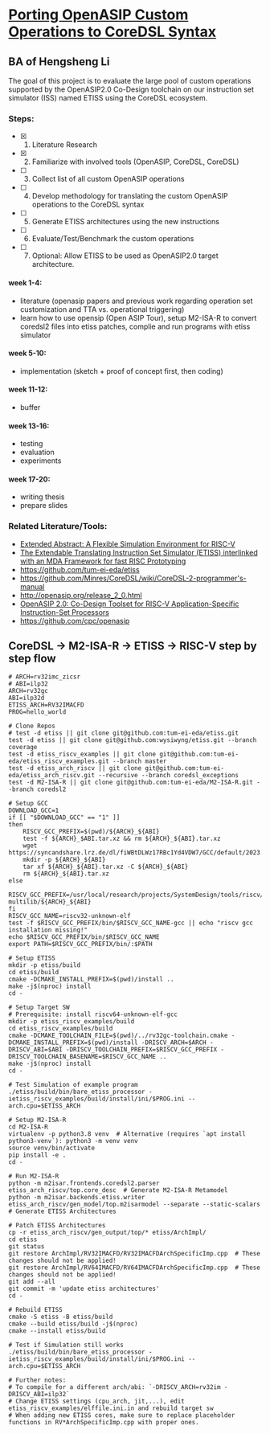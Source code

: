 # [Porting OpenASIP Custom Operations to CoreDSL Syntax](<reference/BA.pdf>)

## BA of Hengsheng Li

The goal of this project is to evaluate the large pool of custom operations supported by the
OpenASIP2.0 Co-Design toolchain on our instruction set simulator (ISS) named ETISS using the
CoreDSL ecosystem.
### Steps:

- [X] 1. Literature Research
- [X] 2. Familiarize with involved tools (OpenASIP, CoreDSL, CoreDSL)
- [ ] 3. Collect list of all custom OpenASIP operations
- [ ] 4. Develop methodology for translating the custom OpenASIP operations to the CoreDSL syntax
- [ ] 5. Generate ETISS architectures using the new instructions
- [ ] 6. Evaluate/Test/Benchmark the custom operations
- [ ] 7. Optional: Allow ETISS to be used as OpenASIP2.0 target architecture.

#### week 1-4:
- literature (openasip papers and previous work regarding operation set customization and TTA vs. operational triggering)
- learn how to use opensip (Open ASIP Tour), setup M2-ISA-R to convert coredsl2 files into etiss patches, complie and run programs with etiss simulator

#### week 5-10:
- implementation (sketch + proof of concept first, then coding)

#### week 11-12:
- buffer

#### week 13-16:
- testing
- evaluation
- experiments

#### week 17-20:
- writing thesis
- prepare slides

### Related Literature/Tools:
- [Extended Abstract: A Flexible Simulation Environment for RISC-V](<reference/Reference Paper/2023-06-07-Karsten-EMRICH-abstract.pdf>)
- [The Extendable Translating Instruction Set Simulator (ETISS) interlinked with an MDA Framework for fast RISC Prototyping](<reference/Reference Paper/The_extendable_translating_instruction_set_simulat.pdf>)
- https://github.com/tum-ei-eda/etiss
- https://github.com/Minres/CoreDSL/wiki/CoreDSL-2-programmer's-manual
- http://openasip.org/release_2_0.html
- [OpenASIP 2.0: Co-Design Toolset for RISC-V Application-Specific Instruction-Set Processors](<reference/Reference Paper/OpenASIP_RISC_V_ASAP_2022_.pdf>)
- https://github.com/cpc/openasip

## CoreDSL -> M2-ISA-R -> ETISS -> RISC-V step by step flow
``` shell
# ARCH=rv32imc_zicsr
# ABI=ilp32
ARCH=rv32gc
ABI=ilp32d
ETISS_ARCH=RV32IMACFD
PROG=hello_world

# Clone Repos
# test -d etiss || git clone git@github.com:tum-ei-eda/etiss.git
test -d etiss || git clone git@github.com:wysiwyng/etiss.git --branch coverage
test -d etiss_riscv_examples || git clone git@github.com:tum-ei-eda/etiss_riscv_examples.git --branch master
test -d etiss_arch_riscv || git clone git@github.com:tum-ei-eda/etiss_arch_riscv.git --recursive --branch coredsl_exceptions
test -d M2-ISA-R || git clone git@github.com:tum-ei-eda/M2-ISA-R.git --branch coredsl2

# Setup GCC
DOWNLOAD_GCC=1
if [[ "$DOWNLOAD_GCC" == "1" ]]
then
    RISCV_GCC_PREFIX=$(pwd)/${ARCH}_${ABI}
    test -f ${ARCH}_$ABI.tar.xz && rm ${ARCH}_${ABI}.tar.xz
    wget https://syncandshare.lrz.de/dl/fiWBtDLWz17RBc1Yd4VDW7/GCC/default/2023.11.27/Ubuntu/20.04/${ARCH}_${ABI}.tar.xz
    mkdir -p ${ARCH}_${ABI}
    tar xf ${ARCH}_${ABI}.tar.xz -C ${ARCH}_${ABI}
    rm ${ARCH}_${ABI}.tar.xz
else
    RISCV_GCC_PREFIX=/usr/local/research/projects/SystemDesign/tools/riscv/gcc/no-multilib/${ARCH}_${ABI}
fi
RISCV_GCC_NAME=riscv32-unknown-elf
test -f $RISCV_GCC_PREFIX/bin/$RISCV_GCC_NAME-gcc || echo "riscv gcc installation missing!"
echo $RISCV_GCC_PREFIX/bin/$RISCV_GCC_NAME
export PATH=$RISCV_GCC_PREFIX/bin/:$PATH

# Setup ETISS
mkdir -p etiss/build
cd etiss/build
cmake -DCMAKE_INSTALL_PREFIX=$(pwd)/install ..
make -j$(nproc) install
cd -

# Setup Target SW
# Prerequisite: install riscv64-unknown-elf-gcc
mkdir -p etiss_riscv_examples/build
cd etiss_riscv_examples/build
cmake -DCMAKE_TOOLCHAIN_FILE=$(pwd)/../rv32gc-toolchain.cmake -DCMAKE_INSTALL_PREFIX=$(pwd)/install -DRISCV_ARCH=$ARCH -DRISCV_ABI=$ABI -DRISCV_TOOLCHAIN_PREFIX=$RISCV_GCC_PREFIX -DRISCV_TOOLCHAIN_BASENAME=$RISCV_GCC_NAME ..
make -j$(nproc) install
cd -

# Test Simulation of example program
./etiss/build/bin/bare_etiss_processor -ietiss_riscv_examples/build/install/ini/$PROG.ini --arch.cpu=$ETISS_ARCH

# Setup M2-ISA-R
cd M2-ISA-R
virtualenv -p python3.8 venv  # Alternative (requires `apt install python3-venv`): python3 -m venv venv
source venv/bin/activate
pip install -e .
cd -

# Run M2-ISA-R
python -m m2isar.frontends.coredsl2.parser etiss_arch_riscv/top.core_desc  # Generate M2-ISA-R Metamodel
python -m m2isar.backends.etiss.writer etiss_arch_riscv/gen_model/top.m2isarmodel --separate --static-scalars  # Generate ETISS Architectures

# Patch ETISS Architectures
cp -r etiss_arch_riscv/gen_output/top/* etiss/ArchImpl/
cd etiss
git status
git restore ArchImpl/RV32IMACFD/RV32IMACFDArchSpecificImp.cpp  # These changes should not be applied!
git restore ArchImpl/RV64IMACFD/RV64IMACFDArchSpecificImp.cpp  # These changes should not be applied!
git add --all
git commit -m 'update etiss architectures'
cd -

# Rebuild ETISS
cmake -S etiss -B etiss/build
cmake --build etiss/build -j$(nproc)
cmake --install etiss/build

# Test if Simulation still works
./etiss/build/bin/bare_etiss_processor -ietiss_riscv_examples/build/install/ini/$PROG.ini --arch.cpu=$ETISS_ARCH

# Further notes:
# To compile for a different arch/abi: `-DRISCV_ARCH=rv32im -DRISCV_ABI=ilp32`
# Change ETISS settings (cpu_arch, jit,...), edit etiss_riscv_examples/elffile.ini.in and rebuild target sw
# When adding new ETISS cores, make sure to replace placeholder functions in RV*ArchSpecificImp.cpp with proper ones.
```